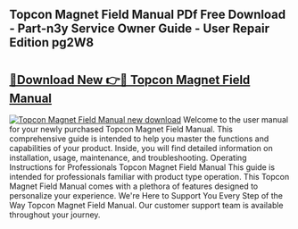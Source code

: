 ## Topcon Magnet Field Manual PDf Free Download - Part-n3y Service Owner Guide - User Repair Edition pg2W8

# <h2><a href="http://bc99448.oget.top/?id=Topcon+Magnet+Field+Manual">🔗Download New 👉🔴 Topcon Magnet Field Manual</a></h2>

[![Topcon Magnet Field Manual new download](https://i.imgur.com/5g1atiW.png)](http://bc99448.oget.top/?id=Topcon+Magnet+Field+Manual)
Welcome to the user manual for your newly purchased Topcon Magnet Field Manual. This comprehensive guide is intended to help you master the functions and capabilities of your product. Inside, you will find detailed information on installation, usage, maintenance, and troubleshooting. Operating Instructions for Professionals Topcon Magnet Field Manual This guide is intended for professionals familiar with product type operation. This Topcon Magnet Field Manual comes with a plethora of features designed to personalize your experience. We're Here to Support You Every Step of the Way Topcon Magnet Field Manual. Our customer support team is available throughout your journey.
